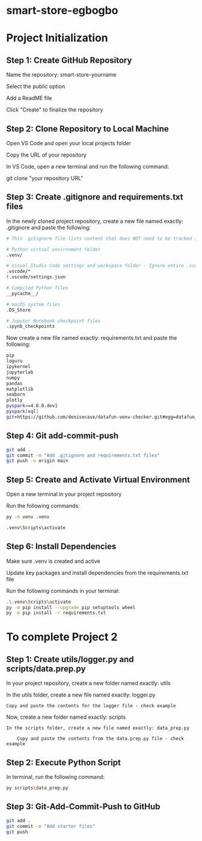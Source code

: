 # smart-store-egbogbo


# Project Initialization

## Step 1: Create GitHub Repository

Name the repository: smart-store-yourname

Select the public option

Add a ReadME file

Click "Create" to finalize the repository

## Step 2: Clone Repository to Local Machine

Open VS Code and open your local projects folder

Copy the URL of your repository

In VS Code, open a new terminal and run the following command:

git clone "your repository URL"

## Step 3: Create .gitignore and requirements.txt files

In the newly cloned project repository, create a new file named exactly: .gitignore and paste the following:

```bash
# This .gitignore file lists content that does NOT need to be tracked in the project history

# Python virtual environment folder
.venv/

# Visual Studio Code settings and workspace folder - Ignore entire .vscode folder except settings.json
.vscode/*
!.vscode/settings.json

# Compiled Python files
__pycache__/

# macOS system files
.DS_Store

# Jupyter Notebook checkpoint files
.ipynb_checkpoints
```

Now create a new file named exactly: requirements.txt and paste the following:

```bash
pip
loguru
ipykernel
jupyterlab
numpy
pandas
matplotlib
seaborn
plotly
pyspark==4.0.0.dev1
pyspark[sql]
git+https://github.com/denisecase/datafun-venv-checker.git#egg=datafun_venv_checker
```

## Step 4: Git add-commit-push

```bash
git add .
git commit -m "Add .gitignore and requirements.txt files"
git push -u origin main
```

## Step 5: Create and Activate Virtual Environment

Open a new terminal in your project repository

Run the following commands: 

```bash
py -m venv .venv
```
```bash
.venv\Scripts\activate
```
## Step 6: Install Dependencies
Make sure .venv is created and active

Update key packages and install dependencies from the requirements.txt file

Run the following commands in your terminal:
```bash
.\.venv\Scripts\activate
py -m pip install --upgrade pip setuptools wheel
py -m pip install -r requirements.txt
```
# To complete Project 2

## Step 1: Create utils/logger.py and scripts/data.prep.py

In your project repository, create a new folder named exactly: utils

In the utils folder, create a new file named exactly: logger.py

    Copy and paste the contents for the logger file - check example

Now, create a new folder named exactly: scripts

    In the scripts folder, create a new file named exactly: data_prep.py

        Copy and paste the contents from the data.prep.py file - check example

## Step 2: Execute Python Script

In terminal, run the following command: 

```bash
py scripts\data_prep.py
```

## Step 3: Git-Add-Commit-Push to GitHub

```bash
git add .
git commit -m "Add starter files"
git push
```